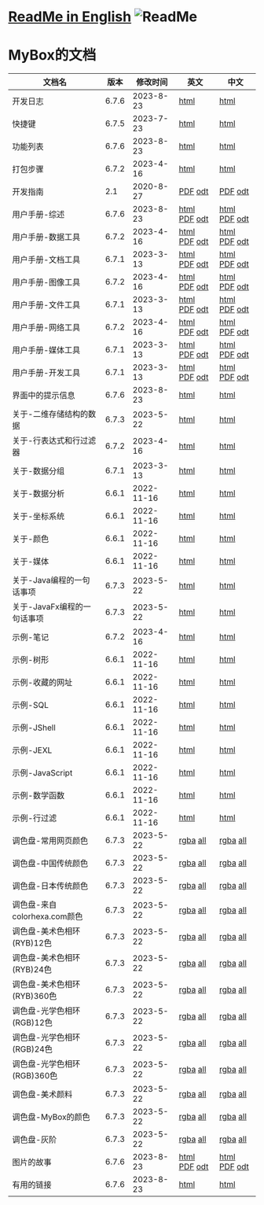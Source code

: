 # [ReadMe in English](https://github.com/Mararsh/MyBoxDoc/tree/master/en)   ![ReadMe](https://mararsh.github.io/MyBox/iconGo.png)   

# MyBox的文档

|      文档名       | 版本    | 修改时间   |                                                                                                                                            英文                                                                                                                                               |                                                                                                                                            中文                                                                                                                                               |
|-------------------|---------|------------|-----------------------------------------------------------------------------------------------------------------------------------------------------------------------------------------------------------------------------------------------------------------------------------------------|-----------------------------------------------------------------------------------------------------------------------------------------------------------------------------------------------------------------------------------------------------------------------------------------------|
| 开发日志          | 6.7.6   | 2023-8-23   | [html](https://mara-mybox.sourceforge.io/mybox_devLogs_en.html)                                                                                                                                                                                                                                 | [html](https://mara-mybox.sourceforge.io/mybox_devLogs_zh.html)                                                                                                                                                                                                                                    |
| 快捷键            | 6.7.5   | 2023-7-23  | [html](https://mara-mybox.sourceforge.io/mybox_shortcuts_en.html)                                                                                                                                                                                                                               | [html](https://mara-mybox.sourceforge.io/mybox_shortcuts_zh.html)                                                                                                                                                                                                                                  |
| 功能列表          | 6.7.6   | 2023-8-23   | [html](https://mara-mybox.sourceforge.io/mybox_functions_en.html)                                                                                                                                                                                                                               | [html](https://mara-mybox.sourceforge.io/mybox_functions_zh.html)                                                                                                                                                                                                                                  |
| 打包步骤          | 6.7.2   | 2023-4-16  | [html](https://mara-mybox.sourceforge.io/pack_steps_en.html)                                                                                                                                                                                                                                    | [html](https://mara-mybox.sourceforge.io/pack_steps.html)                                                                                                                                                                                                                                       |
| 开发指南          | 2.1     | 2020-8-27  | [PDF](https://mara-mybox.sourceforge.io/guide/MyBox-DevGuide-en.pdf) [odt](https://mara-mybox.sourceforge.io/guide/MyBox-DevGuide-en.odt)                                                                                                                                                                                  | [PDF](https://mara-mybox.sourceforge.io/guide/MyBox-DevGuide-zh.pdf)  [odt](https://mara-mybox.sourceforge.io/guide/MyBox-DevGuide-zh.odt)                                                                                                                                                                                                                |
| 用户手册-综述     | 6.7.6   | 2023-8-23   | [html](https://mara-mybox.sourceforge.io/guide/en/MyBox-Overview-en/MyBox-Overview-en.html) [PDF](https://mara-mybox.sourceforge.io/guide/MyBox-Overview-en.pdf) [odt](https://mara-mybox.sourceforge.io/guide/MyBox-Overview-en.odt)                     | [html](https://mara-mybox.sourceforge.io/guide/zh/MyBox-Overview-zh/MyBox-Overview-zh.html) [PDF](https://mara-mybox.sourceforge.io/guide/MyBox-Overview-zh.pdf) [odt](https://mara-mybox.sourceforge.io/guide/MyBox-Overview-zh.odt)                     |
| 用户手册-数据工具 | 6.7.2   | 2023-4-16  | [html](https://mara-mybox.sourceforge.io/guide/en/MyBox-DataTools-en/MyBox-DataTools-en.html) [PDF](https://mara-mybox.sourceforge.io/guide/MyBox-DataTools-en.pdf) [odt](https://mara-mybox.sourceforge.io/guide/MyBox-DataTools-en.odt)                 | [html](https://mara-mybox.sourceforge.io/guide/zh/MyBox-DataTools-zh/MyBox-DataTools-zh.html) [PDF](https://mara-mybox.sourceforge.io/guide/MyBox-DataTools-zh.pdf) [odt](https://mara-mybox.sourceforge.io/guide/MyBox-DataTools-zh.odt)                 |
| 用户手册-文档工具 | 6.7.1   | 2023-3-13  | [html](https://mara-mybox.sourceforge.io/guide/en/MyBox-DocumentTools-en/MyBox-DocumentTools-en.html) [PDF](https://mara-mybox.sourceforge.io/guide/MyBox-DocumentTools-en.pdf) [odt](https://mara-mybox.sourceforge.io/guide/MyBox-DocumentTools-en.odt) | [html](https://mara-mybox.sourceforge.io/guide/zh/MyBox-DocumentTools-zh/MyBox-DocumentTools-zh.html) [PDF](https://mara-mybox.sourceforge.io/guide/MyBox-DocumentTools-zh.pdf) [odt](https://mara-mybox.sourceforge.io/guide/MyBox-DocumentTools-zh.odt) |
| 用户手册-图像工具 | 6.7.2   | 2023-4-16  | [html](https://mara-mybox.sourceforge.io/guide/en/MyBox-ImageTools-en/MyBox-ImageTools-en.html) [PDF](https://mara-mybox.sourceforge.io/guide/MyBox-ImageTools-en.pdf) [odt](https://mara-mybox.sourceforge.io/guide/MyBox-ImageTools-en.odt)             | [html](https://mara-mybox.sourceforge.io/guide/zh/MyBox-ImageTools-zh/MyBox-ImageTools-zh.html) [PDF](https://mara-mybox.sourceforge.io/guide/MyBox-ImageTools-zh.pdf) [odt](https://mara-mybox.sourceforge.io/guide/MyBox-ImageTools-zh.odt)             |
| 用户手册-文件工具 | 6.7.1   | 2023-3-13  | [html](https://mara-mybox.sourceforge.io/guide/en/MyBox-FileTools-en/MyBox-FileTools-en.html) [PDF](https://mara-mybox.sourceforge.io/guide/MyBox-FileTools-en.pdf) [odt](https://mara-mybox.sourceforge.io/guide/MyBox-FileTools-en.odt)                 | [html](https://mara-mybox.sourceforge.io/guide/zh/MyBox-FileTools-zh/MyBox-FileTools-zh.html) [PDF](https://mara-mybox.sourceforge.io/guide/MyBox-FileTools-zh.pdf) [odt](https://mara-mybox.sourceforge.io/guide/MyBox-FileTools-zh.odt)                 |
| 用户手册-网络工具 | 6.7.2   | 2023-4-16  | [html](https://mara-mybox.sourceforge.io/guide/en/MyBox-NetworkTools-en/MyBox-NetworkTools-en.html) [PDF](https://mara-mybox.sourceforge.io/guide/MyBox-NetworkTools-en.pdf) [odt](https://mara-mybox.sourceforge.io/guide/MyBox-NetworkTools-en.odt)     | [html](https://mara-mybox.sourceforge.io/guide/zh/MyBox-NetworkTools-zh/MyBox-NetworkTools-zh.html) [PDF](https://mara-mybox.sourceforge.io/guide/MyBox-NetworkTools-zh.pdf) [odt](https://mara-mybox.sourceforge.io/guide/MyBox-NetworkTools-zh.odt)     |
| 用户手册-媒体工具 | 6.7.1   | 2023-3-13  | [html](https://mara-mybox.sourceforge.io/guide/en/MyBox-MediaTools-en/MyBox-MediaTools-en.html) [PDF](https://mara-mybox.sourceforge.io/guide/MyBox-MediaTools-en.pdf) [odt](https://mara-mybox.sourceforge.io/guide/MyBox-MediaTools-en.odt)             | [html](https://mara-mybox.sourceforge.io/guide/zh/MyBox-MediaTools-zh/MyBox-MediaTools-zh.html) [PDF](https://mara-mybox.sourceforge.io/guide/MyBox-MediaTools-zh.pdf) [odt](https://mara-mybox.sourceforge.io/guide/MyBox-MediaTools-zh.odt)             |
| 用户手册-开发工具 | 6.7.1   | 2023-3-13  | [html](https://mara-mybox.sourceforge.io/guide/en/MyBox-DevTools-en/MyBox-DevTools-en.html) [PDF](https://mara-mybox.sourceforge.io/guide/MyBox-DevTools-en.pdf) [odt](https://mara-mybox.sourceforge.io/guide/MyBox-DevTools-en.odt)                     | [html](https://mara-mybox.sourceforge.io/guide/zh/MyBox-DevTools-zh/MyBox-DevTools-zh.html) [PDF](https://mara-mybox.sourceforge.io/guide/MyBox-DevTools-zh.pdf) [odt](https://mara-mybox.sourceforge.io/guide/MyBox-DevTools-zh.odt)                     |
| 界面中的提示信息  | 6.7.6   | 2023-8-23   | [html](https://mara-mybox.sourceforge.io/mybox_interface_tips_en.html)                                                                                                                                                                                                                           | [html](https://mara-mybox.sourceforge.io/mybox_interface_tips_zh.html)                                                                                                                                                                                                                                    |
| 关于-二维存储结构的数据     | 6.7.3   | 2023-5-22   | [html](https://mara-mybox.sourceforge.io/mybox_about_data2d_en.html)                                                                                                                                                                                                                     | [html](https://mara-mybox.sourceforge.io/mybox_about_data2d_zh.html)                                                                                                                                                                                                                                    |
| 关于-行表达式和行过滤器     | 6.7.2   | 2023-4-16   | [html](https://mara-mybox.sourceforge.io/mybox_about_row_expression_en.html)                                                                                                                                                                                                                     | [html](https://mara-mybox.sourceforge.io/mybox_about_row_expression_zh.html)                                                                                                                                                                                                                                    |
| 关于-数据分组     | 6.7.1   | 2023-3-13   | [html](https://mara-mybox.sourceforge.io/mybox_about_grouping_en.html)                                                                                                                                                                                                                     | [html](https://mara-mybox.sourceforge.io/mybox_about_grouping_zh.html)                                                                                                                                                                                                                                    |
| 关于-数据分析     | 6.6.1   | 2022-11-16 | [html](https://mara-mybox.sourceforge.io/mybox_about_data_analysis_en.html)                                                                                                                                                                                                                     | [html](https://mara-mybox.sourceforge.io/mybox_about_data_analysis.html)                                                                                                                                                                                                                                    |
| 关于-坐标系统     | 6.6.1   | 2022-11-16 | [html](https://mara-mybox.sourceforge.io/mybox_about_coordinate_system_en.html)                                                                                                                                                                                                                 | [html](https://mara-mybox.sourceforge.io/mybox_about_coordinate_system.html)                                                                                                                                                                                                                                    |
| 关于-颜色         | 6.6.1   | 2022-11-16 | [html](https://mara-mybox.sourceforge.io/mybox_about_color_en.html)                                                                                                                                                                                                                             | [html](https://mara-mybox.sourceforge.io/mybox_about_color.html)                                                                                                                                                                                                                                    |
| 关于-媒体         | 6.6.1   | 2022-11-16 | [html](https://mara-mybox.sourceforge.io/mybox_about_media_en.html)                                                                                                                                                                                                                             | [html](https://mara-mybox.sourceforge.io/mybox_about_media.html)                                                                                                                                                                                                                                    |
| 关于-Java编程的一句话事项     | 6.7.3   | 2023-5-22 | [html](https://mara-mybox.sourceforge.io/mybox_about_java_en.html)                                                                                                                                                                                                                     | [html](https://mara-mybox.sourceforge.io/mybox_about_java.html)                                                                                                                                                                                                                                    |
| 关于-JavaFx编程的一句话事项   | 6.7.3   | 2023-5-22 | [html](https://mara-mybox.sourceforge.io/mybox_about_javafx_en.html)                                                                                                                                                                                                                     | [html](https://mara-mybox.sourceforge.io/mybox_about_javafx.html)                                                                                                                                                                                                                                    |
| 示例-笔记         | 6.7.2   | 2023-4-16  | [html](https://mara-mybox.sourceforge.io/mybox_examples_notes_en.html)                                                                                                                                                                                                                          | [html](https://mara-mybox.sourceforge.io/mybox_examples_notes.html)                                                                                                                                                                                                                                    |
| 示例-树形         | 6.6.1   | 2022-11-16 | [html](https://mara-mybox.sourceforge.io/mybox_examples_tree_en.html)                                                                                                                                                                                                                           | [html](https://mara-mybox.sourceforge.io/mybox_examples_tree.html)                                                                                                                                                                                                                                    |
| 示例-收藏的网址   | 6.6.1   | 2022-11-16 | [html](https://mara-mybox.sourceforge.io/mybox_examples_web_favorite_en.html)                                                                                                                                                                                                                   | [html](https://mara-mybox.sourceforge.io/mybox_examples_web_favorite.html)                                                                                                                                                                                                                                    |
| 示例-SQL          | 6.6.1   | 2022-11-16 | [html](https://mara-mybox.sourceforge.io/mybox_examples_sql_en.html)                                                                                                                                                                                                                            | [html](https://mara-mybox.sourceforge.io/mybox_examples_sql.html)                                                                                                                                                                                                                                    |
| 示例-JShell       | 6.6.1   | 2022-11-16 | [html](https://mara-mybox.sourceforge.io/mybox_examples_jshell_en.html)                                                                                                                                                                                                                         | [html](https://mara-mybox.sourceforge.io/mybox_examples_jshell.html)                                                                                                                                                                                                                                    |
| 示例-JEXL         | 6.6.1   | 2022-11-16 | [html](https://mara-mybox.sourceforge.io/mybox_examples_jexl_en.html)                                                                                                                                                                                                                           | [html](https://mara-mybox.sourceforge.io/mybox_examples_jexl.html)                                                                                                                                                                                                                                    |
| 示例-JavaScript   | 6.6.1   | 2022-11-16 | [html](https://mara-mybox.sourceforge.io/mybox_examples_javascript_en.html)                                                                                                                                                                                                                     | [html](https://mara-mybox.sourceforge.io/mybox_examples_javascript.html)                                                                                                                                                                                                                                    |
| 示例-数学函数     | 6.6.1   | 2022-11-16 | [html](https://mara-mybox.sourceforge.io/mybox_examples_math_funtion_en.html)                                                                                                                                                                                                                   | [html](https://mara-mybox.sourceforge.io/mybox_examples_math_funtion.html)                                                                                                                                                                                                                                    |
| 示例-行过滤       | 6.6.1   | 2022-11-16 | [html](https://mara-mybox.sourceforge.io/mybox_examples_row_filter_en.html)                                                                                                                                                                                                                     | [html](https://mara-mybox.sourceforge.io/mybox_examples_row_filter.html)                                                                                                                                                                                                                                    |
| 调色盘-常用网页颜色           | 6.7.3   | 2023-5-22 | [rgba](https://mara-mybox.sourceforge.io/mybox_palette_web_en.html)  [all](https://mara-mybox.sourceforge.io/mybox_palette_web_all_en.html)                                                                                                                                  | [rgba](https://mara-mybox.sourceforge.io/mybox_palette_web.html)  [all](https://mara-mybox.sourceforge.io/mybox_palette_web_all.html)                                                                                                                                                                                                                                   |
| 调色盘-中国传统颜色           | 6.7.3   | 2023-5-22 | [rgba](https://mara-mybox.sourceforge.io/mybox_palette_chinese_en.html)  [all](https://mara-mybox.sourceforge.io/mybox_palette_chinese_all_en.html)                                                                                                                          | [rgba](https://mara-mybox.sourceforge.io/mybox_palette_chinese.html) [all](https://mara-mybox.sourceforge.io/mybox_palette_chinese_all.html)                                                                                                                                                                                                                                    |
| 调色盘-日本传统颜色           | 6.7.3   | 2023-5-22 | [rgba](https://mara-mybox.sourceforge.io/mybox_palette_japanese_en.html)  [all](https://mara-mybox.sourceforge.io/mybox_palette_japanese_all_en.html)                                                                                                                        | [rgba](https://mara-mybox.sourceforge.io/mybox_palette_japanese.html)  [all](https://mara-mybox.sourceforge.io/mybox_palette_japanese_all.html)                                                                                                                                                                                                                                  |
| 调色盘-来自colorhexa.com颜色  | 6.7.3   | 2023-5-22 | [rgba](https://mara-mybox.sourceforge.io/mybox_palette_colorhexa_en.html)  [all](https://mara-mybox.sourceforge.io/mybox_palette_colorhexa_all_en.html)                                                                                                                      | [rgba](https://mara-mybox.sourceforge.io/mybox_palette_colorhexa.html)  [all](https://mara-mybox.sourceforge.io/mybox_palette_colorhexa_all.html)                                                                                                                                                                                                                                   |
| 调色盘-美术色相环(RYB)12色    | 6.7.3   | 2023-5-22 | [rgba](https://mara-mybox.sourceforge.io/mybox_palette_ryb12_en.html)  [all](https://mara-mybox.sourceforge.io/mybox_palette_ryb12_all_en.html)                                                                                                                                  | [rgba](https://mara-mybox.sourceforge.io/mybox_palette_ryb12.html)  [all](https://mara-mybox.sourceforge.io/mybox_palette_ryb12_all.html)                                                                                                                                                                                                                                   |
| 调色盘-美术色相环(RYB)24色    | 6.7.3   | 2023-5-22 | [rgba](https://mara-mybox.sourceforge.io/mybox_palette_ryb24_en.html)  [all](https://mara-mybox.sourceforge.io/mybox_palette_ryb24_all_en.html)                                                                                                                                  | [rgba](https://mara-mybox.sourceforge.io/mybox_palette_ryb24.html)  [all](https://mara-mybox.sourceforge.io/mybox_palette_ryb24_all.html)                                                                                                                                                                                                                                   |
| 调色盘-美术色相环(RYB)360色   | 6.7.3   | 2023-5-22 | [rgba](https://mara-mybox.sourceforge.io/mybox_palette_ryb360_en.html)  [all](https://mara-mybox.sourceforge.io/mybox_palette_ryb360_all_en.html)                                                                                                                                  | [rgba](https://mara-mybox.sourceforge.io/mybox_palette_ryb360.html)  [all](https://mara-mybox.sourceforge.io/mybox_palette_ryb360_all.html)                                                                                                                                                                                                                                   |
| 调色盘-光学色相环(RGB)12色    | 6.7.3   | 2023-5-22 | [rgba](https://mara-mybox.sourceforge.io/mybox_palette_rgb12_en.html)  [all](https://mara-mybox.sourceforge.io/mybox_palette_rgb12_all_en.html)                                                                                                                                  | [rgba](https://mara-mybox.sourceforge.io/mybox_palette_rgb12.html)  [all](https://mara-mybox.sourceforge.io/mybox_palette_rgb12_all.html)                                                                                                                                                                                                                                   |
| 调色盘-光学色相环(RGB)24色    | 6.7.3   | 2023-5-22 | [rgba](https://mara-mybox.sourceforge.io/mybox_palette_rgb24_en.html)  [all](https://mara-mybox.sourceforge.io/mybox_palette_rgb24_all_en.html)                                                                                                                                  | [rgba](https://mara-mybox.sourceforge.io/mybox_palette_rgb24.html)  [all](https://mara-mybox.sourceforge.io/mybox_palette_rgb24_all.html)                                                                                                                                                                                                                                   |
| 调色盘-光学色相环(RGB)360色   | 6.7.3   | 2023-5-22 | [rgba](https://mara-mybox.sourceforge.io/mybox_palette_rgb360_en.html)  [all](https://mara-mybox.sourceforge.io/mybox_palette_rgb360_all_en.html)                                                                                                                                  | [rgba](https://mara-mybox.sourceforge.io/mybox_palette_rgb360.html)  [all](https://mara-mybox.sourceforge.io/mybox_palette_rgb360_all.html)                                                                                                                                                                                                                                   |
| 调色盘-美术颜料               | 6.7.3   | 2023-5-22 | [rgba](https://mara-mybox.sourceforge.io/mybox_palette_art_paints_en.html)  [all](https://mara-mybox.sourceforge.io/mybox_palette_art_paints_all_en.html)                                                                                                                                  | [rgba](https://mara-mybox.sourceforge.io/mybox_palette_art_paints.html)  [all](https://mara-mybox.sourceforge.io/mybox_palette_art_paints_all.html)                                                                                                                                                                                                                                   |
| 调色盘-MyBox的颜色            | 6.7.3   | 2023-5-22 | [rgba](https://mara-mybox.sourceforge.io/mybox_palette_mybox_en.html)  [all](https://mara-mybox.sourceforge.io/mybox_palette_mybox_all_en.html)                                                                                                                              | [rgba](https://mara-mybox.sourceforge.io/mybox_palette_mybox.html)  [all](https://mara-mybox.sourceforge.io/mybox_palette_mybox_all.html)                                                                                                                                                                                                                                   |
| 调色盘-灰阶                   | 6.7.3   | 2023-5-22 | [rgba](https://mara-mybox.sourceforge.io/mybox_palette_gray_en.html)  [all](https://mara-mybox.sourceforge.io/mybox_palette_gray_all_en.html)                                                                                                                                  | [rgba](https://mara-mybox.sourceforge.io/mybox_palette_gray.html)  [all](https://mara-mybox.sourceforge.io/mybox_palette_gray_all.html)                                                                                                                                                                                                                                   |
| 图片的故事                    | 6.7.6   | 2023-8-23 | [html](https://mara-mybox.sourceforge.io/guide/MyBox-StoriesOfImages-en.html) [PDF](https://mara-mybox.sourceforge.io/guide/MyBox-StoriesOfImages-en.pdf) [odt](https://mara-mybox.sourceforge.io/guide/MyBox-StoriesOfImages-en.odt)                     | [html](https://mara-mybox.sourceforge.io/guide/MyBox-StoriesOfImages-zh.html) [PDF](https://mara-mybox.sourceforge.io/guide/MyBox-StoriesOfImages-zh.pdf) [odt](https://mara-mybox.sourceforge.io/guide/MyBox-StoriesOfImages-zh.odt)                     |   
| 有用的链接         | 6.7.6   | 2023-8-23 | [html](https://mara-mybox.sourceforge.io/mybox_useful_link_en.html)                                                                                                                                                                                                                             | [html](https://mara-mybox.sourceforge.io/mybox_useful_link_zh.html)                                                                                                                                                                                                                                    |

